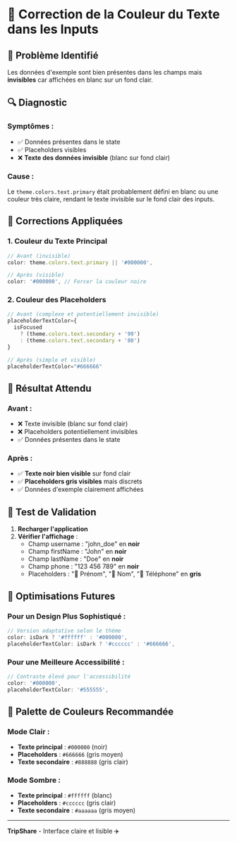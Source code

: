 # 🎨 Correction de la Couleur du Texte dans les Inputs

## 🚨 **Problème Identifié**

Les données d'exemple sont bien présentes dans les champs mais **invisibles** car affichées en blanc sur un fond clair.

## 🔍 **Diagnostic**

### **Symptômes :**
- ✅ Données présentes dans le state
- ✅ Placeholders visibles
- ❌ **Texte des données invisible** (blanc sur fond clair)

### **Cause :**
Le `theme.colors.text.primary` était probablement défini en blanc ou une couleur très claire, rendant le texte invisible sur le fond clair des inputs.

## 🔧 **Corrections Appliquées**

### **1. Couleur du Texte Principal**
```typescript
// Avant (invisible)
color: theme.colors.text.primary || '#000000',

// Après (visible)
color: '#000000', // Forcer la couleur noire
```

### **2. Couleur des Placeholders**
```typescript
// Avant (complexe et potentiellement invisible)
placeholderTextColor={
  isFocused 
    ? (theme.colors.text.secondary + '99')
    : (theme.colors.text.secondary + '80')
}

// Après (simple et visible)
placeholderTextColor="#666666"
```

## 🎯 **Résultat Attendu**

### **Avant :**
- ❌ Texte invisible (blanc sur fond clair)
- ❌ Placeholders potentiellement invisibles
- ✅ Données présentes dans le state

### **Après :**
- ✅ **Texte noir bien visible** sur fond clair
- ✅ **Placeholders gris visibles** mais discrets
- ✅ Données d'exemple clairement affichées

## 📱 **Test de Validation**

1. **Recharger l'application**
2. **Vérifier l'affichage** :
   - Champ username : "john_doe" en **noir**
   - Champ firstName : "John" en **noir**
   - Champ lastName : "Doe" en **noir**
   - Champ phone : "123 456 789" en **noir**
   - Placeholders : "👤 Prénom", "👤 Nom", "📱 Téléphone" en **gris**

## 🔄 **Optimisations Futures**

### **Pour un Design Plus Sophistiqué :**
```typescript
// Version adaptative selon le thème
color: isDark ? '#ffffff' : '#000000',
placeholderTextColor: isDark ? '#cccccc' : '#666666',
```

### **Pour une Meilleure Accessibilité :**
```typescript
// Contraste élevé pour l'accessibilité
color: '#000000',
placeholderTextColor: '#555555',
```

## 🎨 **Palette de Couleurs Recommandée**

### **Mode Clair :**
- **Texte principal** : `#000000` (noir)
- **Placeholders** : `#666666` (gris moyen)
- **Texte secondaire** : `#888888` (gris clair)

### **Mode Sombre :**
- **Texte principal** : `#ffffff` (blanc)
- **Placeholders** : `#cccccc` (gris clair)
- **Texte secondaire** : `#aaaaaa` (gris moyen)

---

**TripShare** - Interface claire et lisible ✈️
